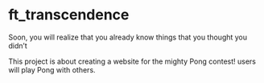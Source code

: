 # ft_transcendence

Soon, you will realize that you already know things
that you thought you didn’t

This project is about creating a website for the mighty Pong contest!
users will play Pong with others.
